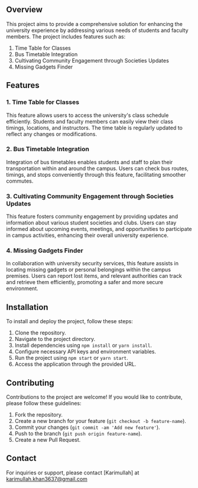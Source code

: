 ## Overview
This project aims to provide a comprehensive solution for enhancing the university experience by addressing various needs of students and faculty members. The project includes features such as:

1. Time Table for Classes
2. Bus Timetable Integration
3. Cultivating Community Engagement through Societies Updates
4. Missing Gadgets Finder

## Features

### 1. Time Table for Classes
This feature allows users to access the university's class schedule efficiently. Students and faculty members can easily view their class timings, locations, and instructors. The time table is regularly updated to reflect any changes or modifications.

### 2. Bus Timetable Integration
Integration of bus timetables enables students and staff to plan their transportation within and around the campus. Users can check bus routes, timings, and stops conveniently through this feature, facilitating smoother commutes.

### 3. Cultivating Community Engagement through Societies Updates
This feature fosters community engagement by providing updates and information about various student societies and clubs. Users can stay informed about upcoming events, meetings, and opportunities to participate in campus activities, enhancing their overall university experience.

### 4. Missing Gadgets Finder
In collaboration with university security services, this feature assists in locating missing gadgets or personal belongings within the campus premises. Users can report lost items, and relevant authorities can track and retrieve them efficiently, promoting a safer and more secure environment.

## Installation
To install and deploy the project, follow these steps:

1. Clone the repository.
2. Navigate to the project directory.
3. Install dependencies using `npm install` or `yarn install`.
4. Configure necessary API keys and environment variables.
5. Run the project using `npm start` or `yarn start`.
6. Access the application through the provided URL.

## Contributing
Contributions to the project are welcome! If you would like to contribute, please follow these guidelines:

1. Fork the repository.
2. Create a new branch for your feature (`git checkout -b feature-name`).
3. Commit your changes (`git commit -am 'Add new feature'`).
4. Push to the branch (`git push origin feature-name`).
5. Create a new Pull Request.

## Contact
For inquiries or support, please contact [Karimullah] at karimullah.khan3637@gmail.com
